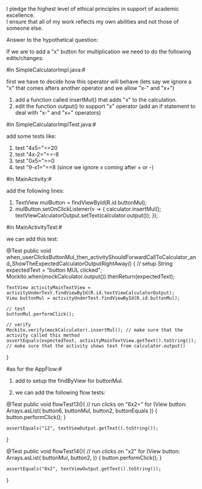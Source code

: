 I pledge the highest level of ethical principles in support of academic excellence.  
I ensure that all of my work reflects my own abilities and not those of someone else.

Answer to the hypothetical question:

 If we are to add a "x" button for multiplication we need to do the following edits/changes:

#in SimpleCalculatorImpl.java:#

first we have to decide how this operator will behave (lets say we ignore a "x" 
that comes afters another operator and we allow "x-" and "x+")

1. add a function called insertMul() that adds "x" to the calculation.
2. edit the function output() to support "x" operator (add an if statement to deal with "x-" and "x+" operators)

#in SimpleCalculatorImplTest.java:#

add some tests like:
1. test "4x5="==20
2. test "4x-2="==-8
3. test "0x5="==0
4. test "9-x1="==8 (since we ignore x coming after + or -)

#in MainActivity:#

add the following lines:

1. TextView mulButton = findViewById(R.id.buttonMul);
2. mulButton.setOnClickListener(v -> {
      calculator.insertMul();
      textViewCalculatorOutput.setText(calculator.output());
    });

#in MainActivityTest:#

we can add this test:

  @Test
  public void when_userClicksButtonMul_then_activityShouldForwardCallToCalculator_and_ShowTheExpectedCalculatorOutputRightAway() {
    // setup
    String expectedText = "button MUL clicked";
    Mockito.when(mockCalculator.output()).thenReturn(expectedText);

    TextView activityMainTextView = activityUnderTest.findViewById(R.id.textViewCalculatorOutput);
    View buttonMul = activityUnderTest.findViewById(R.id.buttonMul);

    // test
    buttonMul.performClick();

    // verify
    Mockito.verify(mockCalculator).insertMul(); // make sure that the activity called this method
    assertEquals(expectedText, activityMainTextView.getText().toString()); // make sure that the activity shows text from calculator.output()
  }

#as for the AppFlow:#

1. add to setup the findByView for buttonMul.

2. we can add the following flow tests:

  @Test
  public void flowTest13(){
    // run clicks on "6x2="
    for (View button: Arrays.asList(
            button6, buttonMul, button2, buttonEquals
    )) {
      button.performClick();
    }

    assertEquals("12", textViewOutput.getText().toString());
  }

  @Test
  public void flowTest14(){
    // run clicks on "x2"
    for (View button: Arrays.asList(
            buttonMul, button2,
    )) {
      button.performClick();
    }

    assertEquals("0x2", textViewOutput.getText().toString());
  }